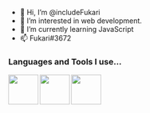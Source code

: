 - 👋 Hi, I’m @includeFukari
- 👀 I’m interested in web development.
- 🌱 I’m currently learning JavaScript
- 📫 Fukari#3672

<h3 align="left">Languages and Tools I use...</h3>
<img src="https://cdn.jsdelivr.net/gh/devicons/devicon/icons/html5/html5-original.svg" width="60px" height"60px" align="left" />
<img src="https://cdn.jsdelivr.net/gh/devicons/devicon/icons/css3/css3-original.svg" width="60px" height"60px" align="left" />
<img src="https://cdn.jsdelivr.net/gh/devicons/devicon/icons/javascript/javascript-original.svg" width="60px" height"60px" align="left" />


<!---
includeFukari/includeFukari is a ✨ special ✨ repository because its `README.md` (this file) appears on your GitHub profile.
You can click the Preview link to take a look at your changes.
--->
